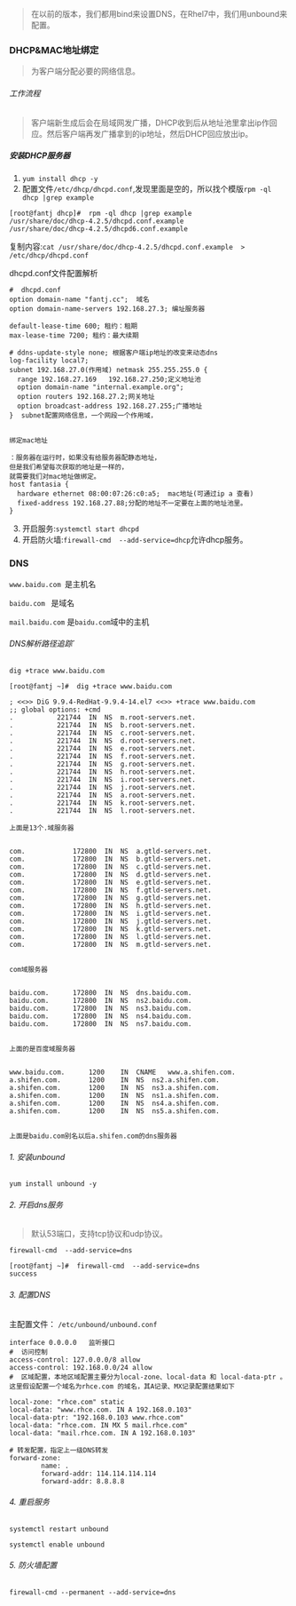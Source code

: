 >在以前的版本，我们都用bind来设置DNS，在Rhel7中，我们用unbound来配置。

###   DHCP&MAC地址绑定
>为客户端分配必要的网络信息。


######   工作流程
>客户端新生成后会在局域网发广播，DHCP收到后从地址池里拿出ip作回应。然后客户端再发广播拿到的ip地址，然后DHCP回应放出ip。


#####    安装DHCP服务器

1. `yum install dhcp -y`
2. 配置文件`/etc/dhcp/dhcpd.conf`,发现里面是空的，所以找个模版`rpm -ql dhcp |grep example`
```
[root@fantj dhcp]#  rpm -ql dhcp |grep example
/usr/share/doc/dhcp-4.2.5/dhcpd.conf.example
/usr/share/doc/dhcp-4.2.5/dhcpd6.conf.example
```

复制内容:`cat /usr/share/doc/dhcp-4.2.5/dhcpd.conf.example  >  /etc/dhcp/dhcpd.conf`

dhcpd.conf文件配置解析

```
#  dhcpd.conf
option domain-name "fantj.cc";  域名
option domain-name-servers 192.168.27.3; 编址服务器

default-lease-time 600; 租约：租期
max-lease-time 7200; 租约：最大续期

# ddns-update-style none; 根据客户端ip地址的改变来动态dns
log-facility local7;
subnet 192.168.27.0(作用域) netmask 255.255.255.0 {
  range 192.168.27.169   192.168.27.250;定义地址池
  option domain-name "internal.example.org";
  option routers 192.168.27.2;网关地址
  option broadcast-address 192.168.27.255;广播地址
}  subnet配置网络信息，一个网段一个作用域，


绑定mac地址

：服务器在运行时，如果没有给服务器配静态地址，
但是我们希望每次获取的地址是一样的，
就需要我们对mac地址做绑定。
host fantasia {
  hardware ethernet 08:00:07:26:c0:a5;  mac地址(可通过ip a 查看)
  fixed-address 192.168.27.88;分配的地址不一定要在上面的地址池里。
}

```

3. 开启服务:`systemctl start dhcpd`
4. 开启防火墙:`firewall-cmd  --add-service=dhcp`允许dhcp服务。


###   DNS
>


`www.baidu.com `是主机名 

`baidu.com ` 是域名  

`mail.baidu.com` 是`baidu.com`域中的主机


######   DNS解析路径追踪`

`dig +trace www.baidu.com`

```
[root@fantj ~]#  dig +trace www.baidu.com

; <<>> DiG 9.9.4-RedHat-9.9.4-14.el7 <<>> +trace www.baidu.com
;; global options: +cmd
.			221744	IN	NS	m.root-servers.net.
.			221744	IN	NS	b.root-servers.net.
.			221744	IN	NS	c.root-servers.net.
.			221744	IN	NS	d.root-servers.net.
.			221744	IN	NS	e.root-servers.net.
.			221744	IN	NS	f.root-servers.net.
.			221744	IN	NS	g.root-servers.net.
.			221744	IN	NS	h.root-servers.net.
.			221744	IN	NS	i.root-servers.net.
.			221744	IN	NS	j.root-servers.net.
.			221744	IN	NS	a.root-servers.net.
.			221744	IN	NS	k.root-servers.net.
.			221744	IN	NS	l.root-servers.net.

上面是13个.域服务器


com.			172800	IN	NS	a.gtld-servers.net.
com.			172800	IN	NS	b.gtld-servers.net.
com.			172800	IN	NS	c.gtld-servers.net.
com.			172800	IN	NS	d.gtld-servers.net.
com.			172800	IN	NS	e.gtld-servers.net.
com.			172800	IN	NS	f.gtld-servers.net.
com.			172800	IN	NS	g.gtld-servers.net.
com.			172800	IN	NS	h.gtld-servers.net.
com.			172800	IN	NS	i.gtld-servers.net.
com.			172800	IN	NS	j.gtld-servers.net.
com.			172800	IN	NS	k.gtld-servers.net.
com.			172800	IN	NS	l.gtld-servers.net.
com.			172800	IN	NS	m.gtld-servers.net.


com域服务器


baidu.com.		172800	IN	NS	dns.baidu.com.
baidu.com.		172800	IN	NS	ns2.baidu.com.
baidu.com.		172800	IN	NS	ns3.baidu.com.
baidu.com.		172800	IN	NS	ns4.baidu.com.
baidu.com.		172800	IN	NS	ns7.baidu.com.


上面的是百度域服务器


www.baidu.com.		1200	IN	CNAME	www.a.shifen.com.
a.shifen.com.		1200	IN	NS	ns2.a.shifen.com.
a.shifen.com.		1200	IN	NS	ns3.a.shifen.com.
a.shifen.com.		1200	IN	NS	ns1.a.shifen.com.
a.shifen.com.		1200	IN	NS	ns4.a.shifen.com.
a.shifen.com.		1200	IN	NS	ns5.a.shifen.com.


上面是baidu.com别名以后a.shifen.com的dns服务器
```


######   1. 安装unbound

`yum install unbound -y`


######   2. 开启dns服务
>默认53端口，支持tcp协议和udp协议。

`firewall-cmd  --add-service=dns`

```
[root@fantj ~]#  firewall-cmd  --add-service=dns
success
```


######   3. 配置DNS

主配置文件：
`/etc/unbound/unbound.conf`

```
interface 0.0.0.0   监听接口
#  访问控制
access-control: 127.0.0.0/8 allow
access-control: 192.168.0.0/24 allow
#  区域配置，本地区域配置主要分为local-zone、local-data 和 local-data-ptr 。这里假设配置一个域名为rhce.com 的域名，其A记录、MX记录配置结果如下

local-zone: "rhce.com" static
local-data: "www.rhce.com. IN A 192.168.0.103"
local-data-ptr: "192.168.0.103 www.rhce.com"
local-data: "rhce.com. IN MX 5 mail.rhce.com"
local-data: "mail.rhce.com. IN A 192.168.0.103"

# 转发配置，指定上一级DNS转发
forward-zone:
        name: .
        forward-addr: 114.114.114.114
        forward-addr: 8.8.8.8

```
######   4. 重启服务
`systemctl restart unbound`

`systemctl enable unbound`
######   5. 防火墙配置

`firewall-cmd --permanent --add-service=dns`




